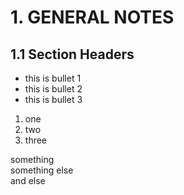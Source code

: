
# 1. GENERAL NOTES

## 1.1 Section Headers

- this is bullet 1
- this is bullet 2
- this is bullet 3

1. one 
2. two
3. three

something  
something else  
and else

